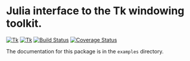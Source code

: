# Julia interface to the Tk windowing toolkit.

[![Tk](http://pkg.julialang.org/badges/Tk_0.3.svg)](http://pkg.julialang.org/?pkg=Tk&ver=0.3)
[![Tk](http://pkg.julialang.org/badges/Tk_0.4.svg)](http://pkg.julialang.org/?pkg=Tk&ver=0.4)
[![Build Status](https://travis-ci.org/JuliaLang/Tk.jl.svg?branch=master)](https://travis-ci.org/JuliaLang/Tk.jl)
[![Coverage Status](https://coveralls.io/repos/JuliaLang/Tk.jl/badge.svg)](https://coveralls.io/r/JuliaLang/Tk.jl)

The documentation for this package is in the `examples` directory.
